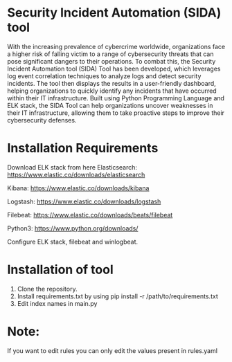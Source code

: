 # Security Incident Automation  (SIDA) tool

With the increasing prevalence of cybercrime worldwide, organizations face a higher risk of falling victim to a range of cybersecurity threats that can pose significant dangers to their operations. To combat this, the Security Incident Automation tool (SIDA) Tool has been developed, which leverages log event correlation techniques to analyze logs and detect security incidents. The tool then displays the results in a user-friendly dashboard, helping organizations to quickly identify any incidents that have occurred within their IT infrastructure. Built using Python Programming Language and ELK stack, the SIDA Tool can help organizations uncover weaknesses in their IT infrastructure, allowing them to take proactive steps to improve their cybersecurity defenses.


# Installation Requirements

Download ELK stack from here
Elasticsearch: https://www.elastic.co/downloads/elasticsearch

Kibana: https://www.elastic.co/downloads/kibana

Logstash: https://www.elastic.co/downloads/logstash

Filebeat: https://www.elastic.co/downloads/beats/filebeat

Python3: https://www.python.org/downloads/

Configure ELK stack, filebeat and winlogbeat.

# Installation of tool
1. Clone the repository.
2.  Install requirements.txt by using pip install -r /path/to/requirements.txt
3. Edit index names in main.py

# Note: 
If you want to edit rules you can only edit the values present in rules.yaml 
